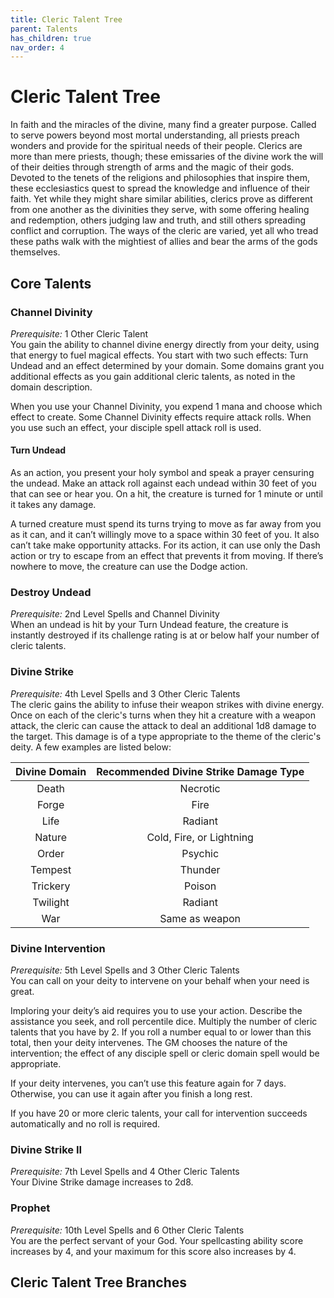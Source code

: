 ```yaml
---
title: Cleric Talent Tree
parent: Talents
has_children: true
nav_order: 4
---
```


# Cleric Talent Tree
In faith and the miracles of the divine, many find a greater purpose. Called to serve powers beyond most mortal understanding, all priests preach wonders and provide for the spiritual needs of their people. Clerics are more than mere priests, though; these emissaries of the divine work the will of their deities through strength of arms and the magic of their gods. Devoted to the tenets of the religions and philosophies that inspire them, these ecclesiastics quest to spread the knowledge and influence of their faith. Yet while they might share similar abilities, clerics prove as different from one another as the divinities they serve, with some offering healing and redemption, others judging law and truth, and still others spreading conflict and corruption. The ways of the cleric are varied, yet all who tread these paths walk with the mightiest of allies and bear the arms of the gods themselves.

## Core Talents

### Channel Divinity
*Prerequisite:* 1 Other Cleric Talent<br>
You gain the ability to channel divine energy directly from your deity, using that energy to fuel magical effects. You start with two such effects: Turn Undead and an effect determined by your domain. Some domains grant you additional effects as you gain additional cleric talents, as noted in the domain description.

When you use your Channel Divinity, you expend 1 mana and choose which effect to create. Some Channel Divinity effects require attack rolls. When you use such an effect, your disciple spell attack roll is used.

#### Turn Undead
As an action, you present your holy symbol and speak a prayer censuring the undead. Make an attack roll against each undead within 30 feet of you that can see or hear you. On a hit, the creature is turned for 1 minute or until it takes any damage.

A turned creature must spend its turns trying to move as far away from you as it can, and it can’t willingly move to a space within 30 feet of you. It also can’t take make opportunity attacks. For its action, it can use only the Dash action or try to escape from an effect that prevents it from moving. If there’s nowhere to move, the creature can use the Dodge action.

### Destroy Undead
*Prerequisite:* 2nd Level Spells and Channel Divinity<br>
When an undead is hit by your Turn Undead feature, the creature is instantly destroyed if its challenge rating is at or below half your number of cleric talents.

### Divine Strike
*Prerequisite:* 4th Level Spells and 3 Other Cleric Talents<br>
The cleric gains the ability to infuse their weapon strikes with divine energy. Once on each of the cleric's turns when they hit a creature with a weapon attack, the cleric can cause the attack to deal an additional 1d8 damage to the target. This damage is of a type appropriate to the theme of the cleric's deity. A few examples are listed below:

| Divine Domain | Recommended Divine Strike Damage Type |
|:-------------:|:-------------------------------------:|
| Death | Necrotic |
| Forge | Fire |
| Life | Radiant |
| Nature | Cold, Fire, or Lightning |
| Order | Psychic |
| Tempest | Thunder |
| Trickery | Poison |
| Twilight | Radiant |
| War | Same as weapon |

### Divine Intervention
*Prerequisite:* 5th Level Spells and 3 Other Cleric Talents<br>
You can call on your deity to intervene on your behalf when your need is great.

Imploring your deity’s aid requires you to use your action. Describe the assistance you seek, and roll percentile dice. Multiply the number of cleric talents that you have by 2. If you roll a number equal to or lower than this total, then your deity intervenes. The GM chooses the nature of the intervention; the effect of any disciple spell or cleric domain spell would be appropriate.

If your deity intervenes, you can’t use this feature again for 7 days. Otherwise, you can use it again after you finish a long rest.

If you have 20 or more cleric talents, your call for intervention succeeds automatically and no roll is required.

### Divine Strike II
*Prerequisite:* 7th Level Spells and 4 Other Cleric Talents<br>
Your Divine Strike damage increases to 2d8.

### Prophet
*Prerequisite:* 10th Level Spells and 6 Other Cleric Talents<br>
You are the perfect servant of your God. Your spellcasting ability score increases by 4, and your maximum for this score also increases by 4.

## Cleric Talent Tree Branches
